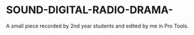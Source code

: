 # SOUND-DIGITAL-RADIO-DRAMA-
A small piece recorded by 2nd year students and edited by me in Pro Tools.
